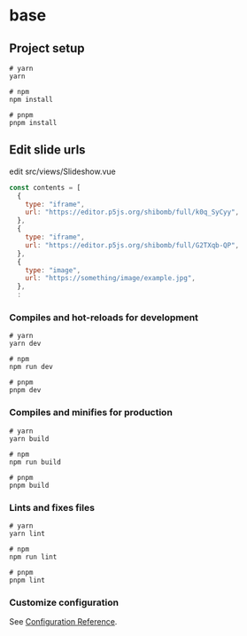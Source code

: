 # base

## Project setup

```
# yarn
yarn

# npm
npm install

# pnpm
pnpm install
```

## Edit slide urls

edit src/views/Slideshow.vue

```javascript
const contents = [
  {
    type: "iframe",
    url: "https://editor.p5js.org/shibomb/full/k0q_SyCyy",
  },
  {
    type: "iframe",
    url: "https://editor.p5js.org/shibomb/full/G2TXqb-QP",
  },
  {
    type: "image",
    url: "https://something/image/example.jpg",
  },
  :
```

### Compiles and hot-reloads for development

```
# yarn
yarn dev

# npm
npm run dev

# pnpm
pnpm dev
```

### Compiles and minifies for production

```
# yarn
yarn build

# npm
npm run build

# pnpm
pnpm build
```

### Lints and fixes files

```
# yarn
yarn lint

# npm
npm run lint

# pnpm
pnpm lint
```

### Customize configuration

See [Configuration Reference](https://vitejs.dev/config/).
